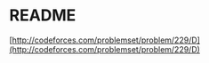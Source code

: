 # README

[http://codeforces.com/problemset/problem/229/D](http://codeforces.com/problemset/problem/229/D)

